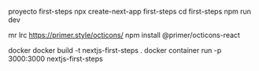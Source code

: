 proyecto first-steps
npx create-next-app first-steps
cd first-steps 
npm run dev

mr
lrc
https://primer.style/octicons/
npm install @primer/octicons-react

docker
docker build -t nextjs-first-steps .
docker container run -p 3000:3000 nextjs-first-steps